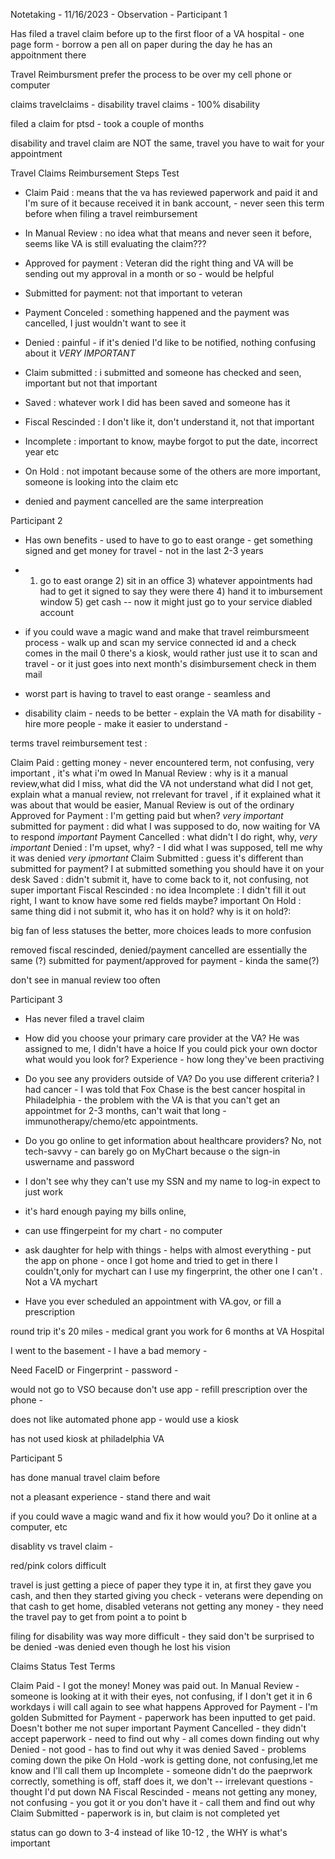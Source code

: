 Notetaking - 11/16/2023 - Observation - Participant 1 

Has filed a travel claim before 
up to the first floor of a VA hospital - one page form - borrow a pen all on paper during the day he has an appoitnment there


Travel Reimbursment prefer the  process to be over my cell phone or computer 

claims travelclaims - disability travel claims - 100% disability 
 

filed a claim for ptsd - took a couple of months 

disability and travel claim are NOT the same, travel you have to wait for your appointment 

Travel Claims Reimbursement Steps Test 

- Claim Paid : means that the va has reviewed paperwork and paid it and I'm sure of it because received it in bank account, - never seen this term before when filing a travel reimbursement
 - In Manual Review : no idea what that means and never seen it before, seems like VA is still evaluating the claim??? 
- Approved for payment : Veteran did the right thing and VA will be sending out my approval in a month or so - would be helpful 
- Submitted for payment: not that important to veteran
- Payment Conceled : something happened and the payment was cancelled, I just wouldn't want to see it
- Denied : painful - if it's denied I'd like to be notified, nothing confusing about it *VERY IMPORTANT*
- Claim submitted : i submitted and someone has checked and seen, important but not that important 
- Saved : whatever work I did has been saved and someone has it
- Fiscal Rescinded : I don't like it, don't understand it, not that important
- Incomplete : important to know, maybe forgot to put the date, incorrect year etc 
- On Hold : not impotant because some of the others are more important, someone is looking into the claim etc 

- denied and payment cancelled are the same interpreation 



Participant 2
- Has own benefits - used to have to go to east orange - get something signed and get money for travel - not in the last 2-3 years
- 1) go to east orange 2) sit in an office 3) whatever appointments had had to get it signed to say they were there 4) hand it to imbursement window 5) get cash -- now it might just go to your service diabled account 

- if you could wave a magic wand and make that travel reimbursmeent process - walk up and scan my service connected id and a check comes in the mail 0 there's a kiosk, would rather just use it to scan and travel - or it just goes into next month's disimbursement check in them mail
 - worst part is having to travel to east orange - seamless and 
- disability claim - needs to be better - explain the VA math for disability - hire more people - make it easier to understand - 



terms travel reimbursement  test :

Claim Paid : getting money - never encountered term, not confusing, very important , it's what i'm owed
In Manual Review : why is it a manual review,what did I miss, what did the VA not understand what did I not get, explain what a manual review, not rrelevant for travel , if it explained what it was about that would be easier, Manual Review is out of the ordinary 
Approved for Payment : I'm getting paid but when? *very important*
submitted for payment : did what I was supposed to do, now waiting for VA to respond *important*
Payment Cancelled : what didn't I do right, why, *very important*
Denied :  I'm upset, why? - I did what I was supposed, tell me why it was denied *very ipmortant*
Claim Submitted : guess it's different than submitted for payment? I at submitted something you should have it on your desk 
Saved : didn't submit it, have to come back to it, not confusing, not super important 
Fiscal Rescinded : no idea 
Incomplete : I didn't fill it out right, I want to know have some red fields maybe? important 
On Hold : same thing did i not submit it, who has it on hold? why is it on hold?: 

big fan of less statuses the better, more choices leads to more confusion 

removed fiscal rescinded, denied/payment cancelled are essentially the same (?)
submitted for payment/approved for payment - kinda the same(?)

don't see in manual review too often 

Participant 3

- Has never filed a travel claim 
- How did you choose your primary care provider at the VA? He was assigned to me, I didn't have a hoice
If you could pick your own doctor what would you look for? Experience - how long they've been practiving 
- Do you see any providers outside of VA? Do you use different criteria? I had cancer - I was told that Fox Chase is the best cancer hospital in Philadelphia - the problem with the VA is that you can't get an appointmet for 2-3 months, can't wait that long - immunotherapy/chemo/etc appointments. 
- Do you go online to get information about healthcare providers? No, not tech-savvy - can barely go on MyChart because o the sign-in uswername and password 

- I don't see why they can't use my SSN and my name to log-in expect to just work 
- it's hard enough paying my bills online, 
- can use ffingerpeint for my chart - no computer 
- ask daughter for help with things - helps with almost everything - put the app on phone - once I got home and tried to get in there I couldn't,only for mychart can I use my fingerprint, the other one I can't . Not a VA mychart 

- Have you ever scheduled an appointment with VA.gov, or fill a prescription 

round trip it's 20 miles - medical grant you work for 6 months at VA Hospital

I went to the basement - I have a bad memory -

Need FaceID or Fingerprint - password - 

would not go to VSO because don't use app - refill prescription over the phone - 

does not like automated phone app - would use a kiosk 

has not used kiosk at philadelphia VA 


Participant 5

has done manual travel claim before 

not a pleasant experience - stand there and wait 

if you could wave a magic wand and fix it how would you? Do it online at a computer, etc 

disablity vs travel claim -

red/pink colors difficult

travel is just getting a piece of paper they type it in, at first they gave you cash, and then they started giving you check - veterans were depending on that cash to get home, disabled veterans not getting any money - they need the travel pay to get from point a to point b 

filing for disability was way more difficult - they said don't be surprised to be denied -was denied even though he lost his vision 

Claims Status Test Terms

Claim Paid - I got the money! Money was paid out. 
In Manual Review - someone is looking at it with their eyes, not confusing, if I don't get it in 6 workdays i will call again to see what happens 
Approved for Payment - I'm golden 
Submitted for Payment - paperwork has been inputted to get paid. Doesn't bother me not super important 
Payment Cancelled - they didn't accept paperwork - need to find out why - all comes down finding out why 
Denied - not good - has to find out why it was denied
Saved - problems coming down the pike 
On Hold -work is getting done, not confusing,let me know and I'll call them up 
Incomplete - someone didn't do the paeprwork correctly, something is off, staff does it, we don't -- irrelevant questions - thought I'd put down NA 
Fiscal Rescinded - means not getting any money, not confusing - you got it or you don't have it - call them and find out why 
Claim Submitted - paperwork is in, but claim is  not completed yet 

status can go down to 3-4 instead of like 10-12 , the WHY is what's important 

